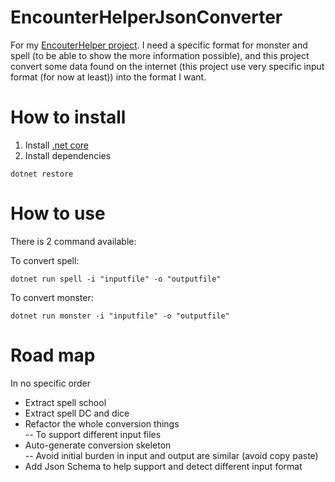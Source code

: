 # EncounterHelperJsonConverter

For my [EncouterHelper project](https://github.com/PrincessMadMath/EncountersHelper). 
I need a specific format for monster and spell (to be able to show the more information possible),
and this project convert some data found on the internet (this project use very specific input 
format (for now at least)) into the format I want.


# How to install

1. Install [.net core](https://www.microsoft.com/net/core#windowsvs2015)
2. Install dependencies 
```
dotnet restore
```

# How to use

There is 2 command available:

To convert spell:
```
dotnet run spell -i "inputfile" -o "outputfile"
```

To convert monster:
```
dotnet run monster -i "inputfile" -o "outputfile"
```

# Road map

In no specific order

* Extract spell school
* Extract spell DC and dice
* Refactor the whole conversion things  
-- To support different input files
* Auto-generate conversion skeleton  
-- Avoid initial burden in input and output are similar (avoid copy paste)
* Add Json Schema to help support and detect different input format